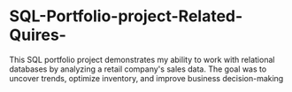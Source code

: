 # SQL-Portfolio-project-Related-Quires-
This SQL portfolio project demonstrates my ability to work with relational databases by analyzing a retail company's sales data. The goal was to uncover trends, optimize inventory, and improve business decision-making
